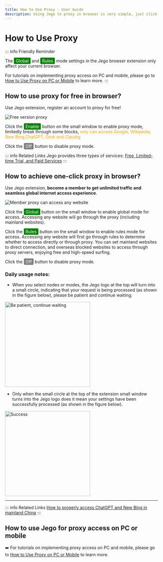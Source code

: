 ```yaml
---
title: How to Use Proxy - User Guide
description: Using Jego to proxy in browser is very simple, just click and you're out!
---
```


# How to Use Proxy

::: info Friendly Reminder

The <span style="background-color:green; color:white; padding:2px 6px; border-radius:3px;">Global</span> and <span style="background-color:green; color:white; padding:2px 6px; border-radius:3px;">Rules</span> mode settings in the Jego browser extension only affect your current browser.

For tutorials on implementing proxy access on PC and mobile, please go to [How to Use Proxy on PC or Mobile](/en/devices/pc-mobile) to learn more.
:::

## How to use proxy for free in browser?

Use Jego extension, register an account to proxy for free!

![Free version proxy](/images/image_spaces_2FtaiByLw8cj0IZKJTlaiM_2Fuploads_2FjlY9kf0MMYiw6POXkNyC_2Fimage_2.png)

Click the <span style="background-color:green; color:white; padding:2px 6px; border-radius:3px;">Enable</span> button on the small window to enable proxy mode, limitedly break through some blocks, <span style="color:orange;">only can access Google, Wikipedia, New Bing,ChatGPT, Grok and Claude</span>;

Click the <span style="background-color:grey; color:white; padding:2px 6px; border-radius:3px;">Off</span> button to disable proxy mode.

::: info Related Links
Jego provides three types of services: [Free, Limited-time Trial, and Paid Services](/en/guide/services)
:::

## How to achieve one-click proxy in browser?

Use Jego extension, **become a member to get unlimited traffic and seamless global internet access experience**.

![Member proxy can access any website](/images/image_spaces_2FtaiByLw8cj0IZKJTlaiM_2Fuploads_2FfbQg0ayrr74bF0hLZJF3_2Fimage_3.png)

Click the <span style="background-color:green; color:white; padding:2px 6px; border-radius:3px;">Global</span> button on the small window to enable global mode for access. Accessing any website will go through the proxy (including mainland websites).

Click the <span style="background-color:green; color:white; padding:2px 6px; border-radius:3px;">Rules</span> button on the small window to enable rules mode for access. Accessing any website will first go through rules to determine whether to access directly or through proxy. You can set mainland websites to direct connection, and overseas blocked websites to access through proxy servers, enjoying free and high-speed surfing.

Click the <span style="background-color:grey; color:white; padding:2px 6px; border-radius:3px;">Off</span> button to disable proxy mode.

### Daily usage notes:

* When you select nodes or modes, the Jego logo at the top will turn into a small circle, indicating that your request is being processed (as shown in the figure below), please be patient and continue waiting;

<img src="/images/image_spaces_2FtaiByLw8cj0IZKJTlaiM_2Fuploads_2FEPZl6HpdHgrDpHRkosCo_2Fimage_1.png" alt="Be patient, continue waiting" width="280">

* Only when the small circle at the top of the extension small window turns into the Jego logo does it mean your settings have been successfully processed (as shown in the figure below).

<img src="/images/image_spaces_2FtaiByLw8cj0IZKJTlaiM_2Fuploads_2FjJaTdcf57Qe8ztpIXKGl_2Fimage_2.png" alt="Success" width="280">


---

::: info Related Links
[How to properly access ChatGPT and New Bing in mainland China](/en/guide/chatgpt-access)
:::

## How to use Jego for proxy access on PC or mobile

➡️ For tutorials on implementing proxy access on PC and mobile, please go to [How to Use Proxy on PC or Mobile](/en/devices/pc-mobile) to learn more. 